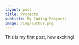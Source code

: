 ```yaml
---
layout: post
title: Projects
subtitle: My Coding Projects
image: /img/author.png
---
```


This is my first post, how exciting!
